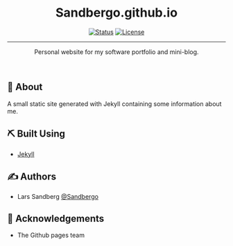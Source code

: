 <h1 align="center">Sandbergo.github.io</h1>

<div align="center">

  [![Status](https://img.shields.io/badge/status-active-success.svg)]() 
  [![License](https://img.shields.io/badge/license-MIT-blue.svg)](/LICENSE)

</div>

---

<p align="center">
Personal website for my software portfolio and mini-blog.
</p>
<br> 

## 🧐 About <a name = "about"></a>
A small static site generated with Jekyll containing some information about me.

## ⛏️ Built Using <a name = "built_using"></a>
* [Jekyll](https://jekyllrb.com/)
    
## ✍️ Authors <a name = "authors"></a>
- Lars Sandberg [@Sandbergo](https://github.com/Sandbergo)

## 🎉 Acknowledgements <a name = "acknowledgement"></a>
- The Github pages team
